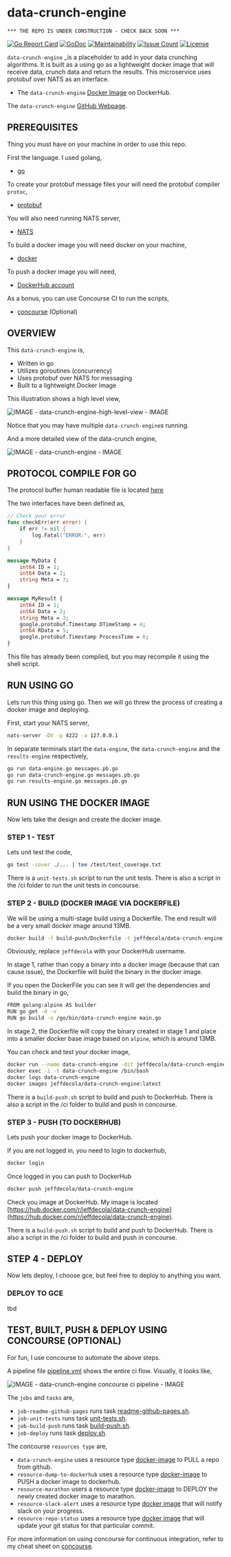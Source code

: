 # data-crunch-engine

```text
*** THE REPO IS UNDER CONSTRUCTION - CHECK BACK SOON ***
```

[![Go Report Card](https://goreportcard.com/badge/github.com/JeffDeCola/data-crunch-engine)](https://goreportcard.com/report/github.com/JeffDeCola/data-crunch-engine)
[![GoDoc](https://godoc.org/github.com/JeffDeCola/data-crunch-engine?status.svg)](https://godoc.org/github.com/JeffDeCola/data-crunch-engine)
[![Maintainability](https://api.codeclimate.com/v1/badges/6ed9dfb17eedad9c40ee/maintainability)](https://codeclimate.com/github/JeffDeCola/data-crunch-engine/maintainability)
[![Issue Count](https://codeclimate.com/github/JeffDeCola/data-crunch-engine/badges/issue_count.svg)](https://codeclimate.com/github/JeffDeCola/data-crunch-engine/issues)
[![License](http://img.shields.io/:license-mit-blue.svg)](http://jeffdecola.mit-license.org)

`data-crunch-engine` _is a placeholder to add in your data
crunching algorithms.
It is built as a using go as a lightweight docker image
that will receive data, crunch data and return the results.
This microservice uses protobuf over NATS as an interface.

* The `data-crunch-engine`
  [Docker Image](https://hub.docker.com/r/jeffdecola/data-crunch-engine)
  on DockerHub.

The `data-crunch-engine`
[GitHub Webpage](https://jeffdecola.github.io/data-crunch-engine/).

## PREREQUISITES

Thing you must have on your machine in order to use this repo.

First the language. I used golang,

* [go](https://github.com/JeffDeCola/my-cheat-sheets/tree/master/software/development/languages/go-cheat-sheet)

To create your protobuf message files your will need the protobuf compiler `protoc`,

* [protobuf](https://github.com/JeffDeCola/my-cheat-sheets/tree/master/software/development/software-architectures/messaging/protobuf-cheat-sheet)

You will also need running NATS server,

* [NATS](https://github.com/JeffDeCola/my-cheat-sheets/tree/master/software/development/software-architectures/messaging/NATS-cheat-sheet)

To build a docker image you will need docker on your machine,

* [docker](https://github.com/JeffDeCola/my-cheat-sheets/tree/master/software/operations-tools/orchestration/builds-deployment-containers/docker-cheat-sheet)

To push a docker image you will need,

* [DockerHub account](https://hub.docker.com/)

As a bonus, you can use Concourse CI to run the scripts,

* [concourse](https://github.com/JeffDeCola/my-cheat-sheets/tree/master/software/operations-tools/continuous-integration-continuous-deployment/concourse-cheat-sheet)
  (Optional)

## OVERVIEW

This `data-crunch-engine` is,

* Written in go
* Utilizes goroutines (concurrency)
* Uses protobuf over NATS for messaging
* Built to a lightweight Docker Image

This illustration shows a high level view,

![IMAGE - data-crunch-engine-high-level-view - IMAGE](docs/pics/data-crunch-engine-high-level-view.jpg)

Notice that you may have multiple `data-crunch-engine`s running.

And a more detailed view of the data-crunch engine,

![IMAGE - data-crunch-engine - IMAGE](docs/pics/data-crunch-engine.jpg)

## PROTOCOL COMPILE FOR GO

The protocol buffer human readable file is located
[here](https://github.com/JeffDeCola/data-crunch-engine/blob/master/proto/messages.proto)

The two interfaces have been defined as,

```go
// Check your error
func checkErr(err error) {
    if err != nil {
        log.Fatal("ERROR:", err)
    }
}
```

```proto
message MyData {
    int64 ID = 1;
    int64 Data = 2;
    string Meta = 3;
}
```

```proto
message MyResult {
    int64 ID = 1;
    int64 Data = 2;
    string Meta = 3;
    google.protobuf.Timestamp DTimeStamp = 4;
    int64 RData = 5;
    google.protobuf.Timestamp ProcessTime = 6;
}
```

This file has already been compiled, but you may recompile it using the shell script.

## RUN USING GO

Lets run this thing using go. Then we will go threw the process of
creating a docker image and deploying.

First, start your NATS server,

```bash
nats-server -DV -p 4222 -a 127.0.0.1
```

In separate terminals start the `data-engine`, the `data-crunch-engine`
and the `results-engine` respectively,

```bash
go run data-engine.go messages.pb.go
go run data-crunch-engine.go messages.pb.go
go run results-engine.go messages.pb.go
```

## RUN USING THE DOCKER IMAGE

Now lets take the design and create the docker image.

### STEP 1 - TEST

Lets unit test the code,

```bash
go test -cover ./... | tee /test/test_coverage.txt
```

There is a `unit-tests.sh` script to run the unit tests.
There is also a script in the /ci folder to run the unit tests
in concourse.

### STEP 2 - BUILD (DOCKER IMAGE VIA DOCKERFILE)

We will be using a multi-stage build using a Dockerfile.
The end result will be a very small docker image around 13MB.

```bash
docker build -f build-push/Dockerfile -t jeffdecola/data-crunch-engine .
```

Obviously, replace `jeffdecola` with your DockerHub username.

In stage 1, rather than copy a binary into a docker image (because
that can cause issue), the Dockerfile will build the binary in the
docker image.

If you open the DockerFile you can see it will get the dependencies and
build the binary in go,

```bash
FROM golang:alpine AS builder
RUN go get -d -v
RUN go build -o /go/bin/data-crunch-engine main.go
```

In stage 2, the Dockerfile will copy the binary created in
stage 1 and place into a smaller docker base image based
on `alpine`, which is around 13MB.

You can check and test your docker image,

```bash
docker run --name data-crunch-engine -dit jeffdecola/data-crunch-engine
docker exec -i -t data-crunch-engine /bin/bash
docker logs data-crunch-engine
docker images jeffdecola/data-crunch-engine:latest
```

There is a `build-push.sh` script to build and push to DockerHub.
There is also a script in the /ci folder to build and push
in concourse.

### STEP 3 - PUSH (TO DOCKERHUB)

Lets push your docker image to DockerHub.

If you are not logged in, you need to login to dockerhub,

```bash
docker login
```

Once logged in you can push to DockerHub

```bash
docker push jeffdecola/data-crunch-engine
```

Check you image at DockerHub. My image is located
[https://hub.docker.com/r/jeffdecola/data-crunch-engine](https://hub.docker.com/r/jeffdecola/data-crunch-engine).

There is a `build-push.sh` script to build and push to DockerHub.
There is also a script in the /ci folder to build and push
in concourse.

## STEP 4 - DEPLOY

Now lets deploy, I choose gce, but feel free to deploy to anything you want.

### DEPLOY TO GCE

tbd

## TEST, BUILT, PUSH & DEPLOY USING CONCOURSE (OPTIONAL)

For fun, I use concourse to automate the above steps.

A pipeline file [pipeline.yml](https://github.com/JeffDeCola/data-crunch-engine/tree/master/ci/pipeline.yml)
shows the entire ci flow. Visually, it looks like,

![IMAGE - data-crunch-engine concourse ci pipeline - IMAGE](docs/pics/data-crunch-engine-pipeline.jpg)

The `jobs` and `tasks` are,

* `job-readme-github-pages` runs task
  [readme-github-pages.sh](https://github.com/JeffDeCola/data-crunch-engine/tree/master/ci/scripts/readme-github-pages.sh).
* `job-unit-tests` runs task
  [unit-tests.sh](https://github.com/JeffDeCola/data-crunch-engine/tree/master/ci/scripts/unit-tests.sh).
* `job-build-push` runs task
  [build-push.sh](https://github.com/JeffDeCola/data-crunch-engine/tree/master/ci/scripts/build-push.sh).
* `job-deploy` runs task
  [deploy.sh](https://github.com/JeffDeCola/data-crunch-engine/tree/master/ci/scripts/deploy.sh).

The concourse `resources type` are,

* `data-crunch-engine` uses a resource type
  [docker-image](https://hub.docker.com/r/concourse/git-resource/)
  to PULL a repo from github.
* `resource-dump-to-dockerhub` uses a resource type
  [docker-image](https://hub.docker.com/r/concourse/docker-image-resource/)
  to PUSH a docker image to dockerhub.
* `resource-marathon` users a resource type
  [docker-image](https://hub.docker.com/r/ckaznocha/marathon-resource)
  to DEPLOY the newly created docker image to marathon.
* `resource-slack-alert` uses a resource type
  [docker image](https://hub.docker.com/r/cfcommunity/slack-notification-resource)
  that will notify slack on your progress.
* `resource-repo-status` uses a resource type
  [docker image](https://hub.docker.com/r/dpb587/github-status-resource)
  that will update your git status for that particular commit.

For more information on using concourse for continuous integration,
refer to my cheat sheet on [concourse](https://github.com/JeffDeCola/my-cheat-sheets/tree/master/software/operations-tools/continuous-integration-continuous-deployment/concourse-cheat-sheet).

